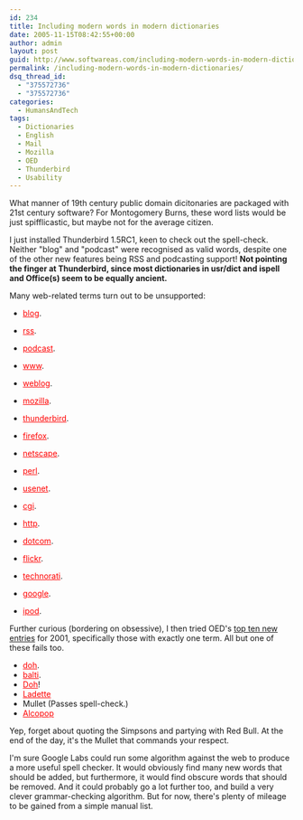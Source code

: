 ```yaml
---
id: 234
title: Including modern words in modern dictionaries
date: 2005-11-15T08:42:55+00:00
author: admin
layout: post
guid: http://www.softwareas.com/including-modern-words-in-modern-dictionaries
permalink: /including-modern-words-in-modern-dictionaries/
dsq_thread_id:
  - "375572736"
  - "375572736"
categories:
  - HumansAndTech
tags:
  - Dictionaries
  - English
  - Mail
  - Mozilla
  - OED
  - Thunderbird
  - Usability
---
```

What manner of 19th century public domain dicitonaries are packaged with 21st century software? For Montogomery Burns, these word lists would be just spifflicastic, but maybe not for the average citizen.

I just installed Thunderbird 1.5RC1, keen to check out the spell-check. Neither "blog" and "podcast" were recognised as valid words, despite one of the other new features being RSS and podcasting support! 
**Not pointing the finger at Thunderbird, since most dictionaries in usr/dict and ispell and Office(s) seem to be equally ancient.**

Many web-related terms turn out to be unsupported:

* <span style="text-decoration: underline; color: red;">blog</span>.
* <span style="text-decoration: underline; color: red;">rss</span>.
* <span style="text-decoration: underline; color: red;">podcast</span>.
* <span style="text-decoration: underline; color: red;">www</span>.
* <span style="text-decoration: underline; color: red;">weblog</span>.

* <span style="text-decoration: underline; color: red;">mozilla</span>.
* <span style="text-decoration: underline; color: red;">thunderbird</span>.
* <span style="text-decoration: underline; color: red;">firefox</span>.
* <span style="text-decoration: underline; color: red;">netscape</span>.

* <span style="text-decoration: underline; color: red;">perl</span>.
* <span style="text-decoration: underline; color: red;">usenet</span>.
* <span style="text-decoration: underline; color: red;">cgi</span>.
* <span style="text-decoration: underline; color: red;">http</span>.
* <span style="text-decoration: underline; color: red;">dotcom</span>.

* <span style="text-decoration: underline; color: red;">flickr</span>.
* <span style="text-decoration: underline; color: red;">technorati</span>.
* <span style="text-decoration: underline; color: red;">google</span>.
* <span style="text-decoration: underline; color: red;">ipod</span>.

Further curious (bordering on obsessive), I then tried OED's [top ten new entries](http://archives.cnn.com/2001/WORLD/europe/06/14/english.newwords/) for 2001, specifically those with exactly one term. All but one of these fails too.

* <span style="text-decoration: underline; color: red;">doh</span>.
* <span style="text-decoration: underline; color: red;">balti</span>.
* <span style="text-decoration: underline; color: red;">Doh</span>!
* <span style="text-decoration: underline; color: red;">Ladette</span>
* Mullet (Passes spell-check.)
* <span style="text-decoration: underline; color: red;">Alcopop</span>

Yep, forget about quoting the Simpsons and partying with Red Bull. At the end of the day, it's the Mullet that commands your respect.

I'm sure Google Labs could run some algorithm against the web to produce a more useful spell checker. It would obviously find many new words that should be added, but furthermore, it would find obscure words that should be removed. And it could probably go a lot further too, and build a very clever grammar-checking algorithm. But for now, there's plenty of mileage to be gained from a simple manual list.
